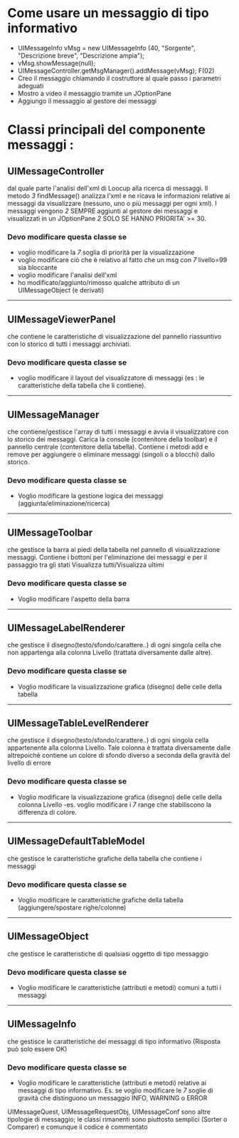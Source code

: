 # Come usare un messaggio di tipo informativo
- UIMessageInfo vMsg = new UIMessageInfo (40, "Sorgente", "Descrizione breve", "Descrizione ampia");
- vMsg.showMessage(null);
- UIMessageController.getMsgManager().addMessage(vMsg); 
 F(02)
- Creo il messaggio chiamando il costruttore al quale passo i parametri adeguati 
- Mostro a video il messaggio tramite un JOptionPane 
- Aggiungo il messaggio al gestore dei messaggi 

# Classi principali del componente messaggi : 
## UIMessageController
dal quale parte l'analisi dell'xml di Loocup alla ricerca di messaggi.
Il metodo _3_ findMessage()  analizza l'xml e ne ricava le informazioni relative ai messaggi da
visualizzare (nessuno, uno o più messaggi per ogni xml). I messaggi vengono _2_ SEMPRE aggiunti  al gestore dei messaggi e visualizzati in un JOptionPane _2_ SOLO SE HANNO PRIORITA' >= 30. 

### Devo modificare questa classe se
- voglio modificare la _7_ soglia di priorità per la visualizzazione 
- voglio modificare ciò che è relativo al fatto che un msg con _7_ livello=99 sia bloccante 
- voglio modificare l'analisi dell'xml
- ho modificato/aggiunto/rimosso qualche attributo di un UIMessageObject (e derivati)


-------------------------------------------------------------------------------------


## UIMessageViewerPanel
che contiene le caratteristiche di visualizzazione del pannello riassuntivo con lo storico di tutti i messaggi archiviati.

### Devo modificare questa classe se
- voglio modificare il layout del visualizzatore di messaggi (es :  le caratteristiche della tabella che li contiene).


-------------------------------------------------------------------------------------



## UIMessageManager
che contiene/gestisce l'array di tutti i messaggi e avvia il visualizzatore con lo storico dei messaggi. Carica la console (contenitore della toolbar) e il pannello centrale (contenitore della tabella). Contiene i metodi add e remove per aggiungere o eliminare messaggi (singoli o a blocchi) dallo storico.

### Devo modificare questa classe se
- Voglio modificare la gestione logica dei messaggi (aggiunta/eliminazione/ricerca)


-------------------------------------------------------------------------------------



## UIMessageToolbar
che gestisce la barra ai piedi della tabella nel pannello di visualizzazione messaggi.
Contiene i bottoni per l'eliminazione dei messaggi e per il passaggio tra gli stati Visualizza tutti/Visualizza ultimi

### Devo modificare questa classe se
- Voglio modificare l'aspetto della barra


-------------------------------------------------------------------------------------



## UIMessageLabelRenderer
che gestisce il disegno(testo/sfondo/carattere..) di ogni singola cella che non appartenga alla colonna Livello (trattata diversamente dalle altre).

### Devo modificare questa classe se
- Voglio modificare la visualizzazione grafica (disegno) delle celle della tabella


-------------------------------------------------------------------------------------



## UIMessageTableLevelRenderer
che gestisce il disegno(testo/sfondo/carattere..) di ogni singola cella appartenente alla colonna Livello. Tale colonna è trattata diversamente dalle altrepoiché contiene un colore di sfondo diverso a seconda della gravità del livello di errore

### Devo modificare questa classe se
- Voglio modificare la visualizzazione grafica (disegno) delle celle della colonna Livello -es. voglio modificare i _7_ range  che stabiliscono la differenza di colore.


-------------------------------------------------------------------------------------



## UIMessageDefaultTableModel
che gestisce le caratteristiche grafiche della tabella che contiene i messaggi

### Devo modificare questa classe se
- Voglio modificare le caratteristiche grafiche della tabella (aggiungere/spostare righe/colonne)


-------------------------------------------------------------------------------------



## UIMessageObject
che gestisce le caratteristiche di qualsiasi oggetto di tipo messaggio

### Devo modificare questa classe se
- Voglio modificare le caratteristiche (attributi e metodi) comuni a tutti i messaggi


-------------------------------------------------------------------------------------



## UIMessageInfo
che gestisce le caratteristiche dei messaggi di tipo informativo (Risposta può solo essere OK)

### Devo modificare questa classe se
- Voglio modificare le caratteristiche (attributi e metodi) relative ai messaggi di tipo informativo. Es. se voglio modificare le _7_ soglie di gravità  che distinguono un messaggio INFO, WARNING o ERROR

UIMessageQuest, UIMessageRequestObj, UIMessageConf sono altre tipologie di messaggio; le classi rimanenti sono piuttosto semplici (Sorter o Comparer) e comunque il codice è commentato

